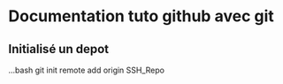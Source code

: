 # Documentation tuto github avec git


## Initialisé un depot


...bash
git init
remote add origin SSH_Repo